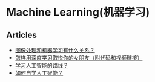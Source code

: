 # Machine Learning(机器学习)

## Articles
* [图像处理和机器学习有什么关系？](https://www.zhihu.com/question/21665775)
* [怎样用深度学习取悦你的女朋友（附代码和视频链接）](https://zhuanlan.zhihu.com/p/31404314)
* [学习人工智能的路线？](https://www.zhihu.com/question/55686277)
* [如何自学人工智能？](https://www.zhihu.com/question/21277368/answer/277626779)

